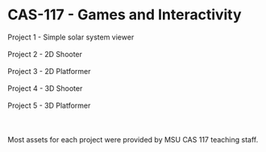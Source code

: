 # CAS-117 - Games and Interactivity

Project 1 - Simple solar system viewer</br></br>
Project 2 - 2D Shooter</br></br>
Project 3 - 2D Platformer</br></br>
Project 4 - 3D Shooter</br></br>
Project 5 - 3D Platformer</br></br>
</br></br>
Most assets for each project were provided by MSU CAS 117 teaching staff.
